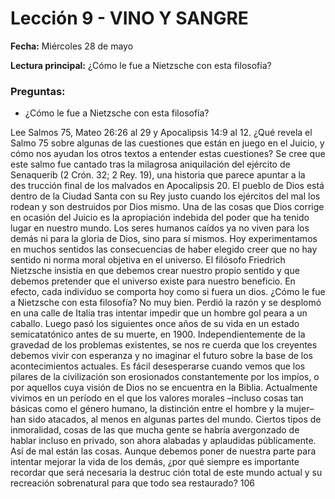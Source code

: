 # Lección 9 - VINO Y SANGRE

**Fecha:** Miércoles 28 de mayo

**Lectura principal:** ¿Cómo le fue a Nietzsche con esta filosofía?

### Preguntas:
- ¿Cómo le fue a Nietzsche con esta filosofía?

Lee Salmos 75, Mateo 26:26 al 29 y Apocalipsis 14:9 al 12. ¿Qué revela el Salmo 75 sobre algunas de las cuestiones que están en juego en el Juicio, y cómo nos ayudan los otros textos a entender estas cuestiones? Se cree que este salmo fue cantado tras la milagrosa aniquilación del ejército de Senaquerib (2 Crón. 32; 2 Rey. 19), una historia que parece apuntar a la des­ trucción final de los malvados en Apocalipsis 20. El pueblo de Dios está dentro de la Ciudad Santa con su Rey justo cuando los ejércitos del mal los rodean y son destruidos por Dios mismo. Una de las cosas que Dios corrige en ocasión del Juicio es la apropiación indebida del poder que ha tenido lugar en nuestro mundo. Los seres humanos caídos ya no viven para los demás ni para la gloria de Dios, sino para sí mismos. Hoy experimentamos en muchos sentidos las consecuencias de haber elegido creer que no hay sentido ni norma moral objetiva en el universo. El filósofo Friedrich Nietzsche insistía en que debemos crear nuestro propio sentido y que debemos pretender que el universo existe para nuestro beneficio. En efecto, cada individuo se comporta hoy como si fuera un dios. ¿Cómo le fue a Nietzsche con esta filosofía? No muy bien. Perdió la razón y se desplomó en una calle de Italia tras intentar impedir que un hombre gol­ peara a un caballo. Luego pasó los siguientes once años de su vida en un estado semicatatónico antes de su muerte, en 1900. Independientemente de la gravedad de los problemas existentes, se nos re­ cuerda que los creyentes debemos vivir con esperanza y no imaginar el futuro sobre la base de los acontecimientos actuales. Es fácil desesperarse cuando vemos que los pilares de la civilización son erosionados constantemente por los impíos, o por aquellos cuya visión de Dios no se encuentra en la Biblia. Actualmente vivimos en un período en el que los valores morales –incluso cosas tan básicas como el género humano, la distinción entre el hombre y la mujer– han sido atacados, al menos en algunas partes del mundo. Ciertos tipos de inmoralidad, cosas de las que mucha gente se habría avergonzado de hablar incluso en privado, son ahora alabadas y aplaudidas públicamente. Así de mal están las cosas. Aunque debemos poner de nuestra parte para intentar mejorar la vida de los demás, ¿por qué siempre es importante recordar que será necesaria la destruc­ ción total de este mundo actual y su recreación sobrenatural para que todo sea restaurado? 106